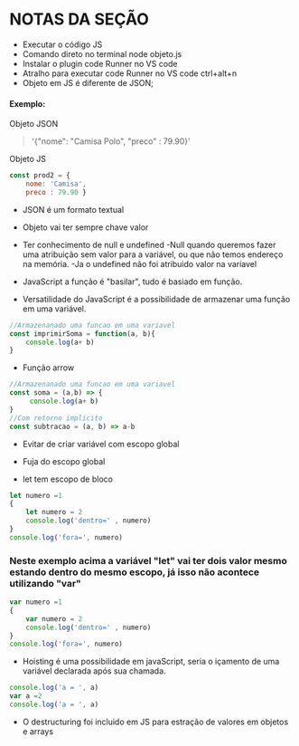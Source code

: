 # NOTAS DA SEÇÃO
- Executar o código JS 
- Comando direto no terminal node objeto.js
- Instalar o plugin code Runner no VS code
- Atralho para executar code Runner no VS code  ctrl+alt+n
- Objeto em JS é diferente de JSON;

#### Exemplo:
Objeto JSON
> '{"nome": "Camisa Polo", "preco" : 79.90}'

Objeto JS

```javaScript
const prod2 = {
    nome: 'Camisa',
    preco : 79.90 }
```
- JSON é um formato textual
- Objeto vai ter sempre chave valor

- Ter conhecimento de null e undefined
    -Null quando queremos fazer uma atribuição sem valor para a variável, ou que não temos endereço na memória. 
    -Ja o undefined não foi atribuido valor na variavel

- JavaScript a função é "basilar", tudo é basiado em função.
- Versatilidade do JavaScript é a possibilidade de armazenar uma função em uma variável.

```javascript
//Armazenanado uma funcao em uma variavel
const imprimirSoma = function(a, b){
    console.log(a+ b)
}
```

- Função arrow

```javascript
//Armazenanado uma funcao em uma variavel
const soma = (a,b) => {
     console.log(a+ b)
}
//Com retorno implicito
const subtracao = (a, b) => a-b
```
- Evitar de criar variável com escopo global
- Fuja do escopo global

- let tem escopo de bloco

```javascript
let numero =1
{
    let numero = 2
    console.log('dentro=' , numero)
}
console.log('fora=', numero)

```
### Neste exemplo acima a variável "let" vai ter dois valor mesmo estando dentro do mesmo escopo, já isso não acontece utilizando "var"

```javascript
var numero =1
{
    var numero = 2
    console.log('dentro=' , numero)
}
console.log('fora=', numero)

```
- Hoisting é uma possibilidade em javaScript, seria o içamento de uma variável declarada após sua chamada.

```javascript
console.log('a = ', a)
var a =2
console.log('a = ', a)

```
- O destructuring foi incluido em JS para estração de valores em objetos e arrays







